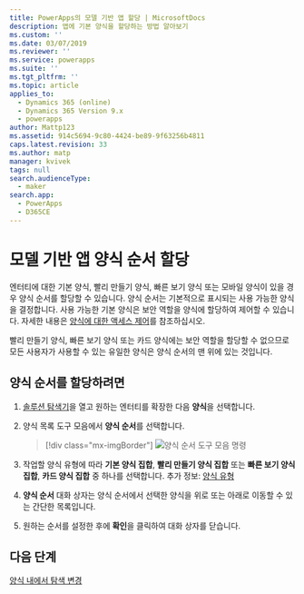 ```yaml
---
title: PowerApps의 모델 기반 앱 할당 | MicrosoftDocs
description: 앱에 기본 양식을 할당하는 방법 알아보기
ms.custom: ''
ms.date: 03/07/2019
ms.reviewer: ''
ms.service: powerapps
ms.suite: ''
ms.tgt_pltfrm: ''
ms.topic: article
applies_to:
  - Dynamics 365 (online)
  - Dynamics 365 Version 9.x
  - powerapps
author: Mattp123
ms.assetid: 914c5694-9c80-4424-be89-9f63256b4811
caps.latest.revision: 33
ms.author: matp
manager: kvivek
tags: null
search.audienceType:
  - maker
search.app:
  - PowerApps
  - D365CE
---
```

# <a name="assign-model-driven-app-form-order"></a>모델 기반 앱 양식 순서 할당

 엔터티에 대한 기본 양식, 빨리 만들기 양식, 빠른 보기 양식 또는 모바일 양식이 있을 경우 양식 순서를 할당할 수 있습니다. 양식 순서는 기본적으로 표시되는 사용 가능한 양식을 결정합니다. 사용 가능한 기본 양식은 보안 역할을 양식에 할당하여 제어할 수 있습니다. 자세한 내용은 [양식에 대한 액세스 제어](control-access-forms.md)를 참조하십시오.  
  
 빨리 만들기 양식, 빠른 보기 양식 또는 카드 양식에는 보안 역할을 할당할 수 없으므로 모든 사용자가 사용할 수 있는 유일한 양식은 양식 순서의 맨 위에 있는 것입니다.  
  
## <a name="to-assign-a-form-order"></a>양식 순서를 할당하려면  
  
1.  [솔루션 탐색기](advanced-navigation.md#solution-explorer)을 열고 원하는 엔터티를 확장한 다음 **양식**을 선택합니다.  
  
2.  양식 목록 도구 모음에서 **양식 순서**를 선택합니다.  

     > [!div class="mx-imgBorder"] 
     > ![양식 순서 도구 모음 명령](media/form-order.png)
  
3.  작업할 양식 유형에 따라 **기본 양식 집합**, **빨리 만들기 양식 집합** 또는 **빠른 보기 양식 집합**, **카드 양식 집합** 중 하나를 선택합니다. 추가 정보: [양식 유형](types-forms.md) 
  
4.  **양식 순서** 대화 상자는 양식 순서에서 선택한 양식을 위로 또는 아래로 이동할 수 있는 간단한 목록입니다.  
  
5.  원하는 순서를 설정한 후에 **확인**을 클릭하여 대화 상자를 닫습니다.  

## <a name="next-steps"></a>다음 단계

[양식 내에서 탐색 변경](use-the-form-editor-legacy.md)
